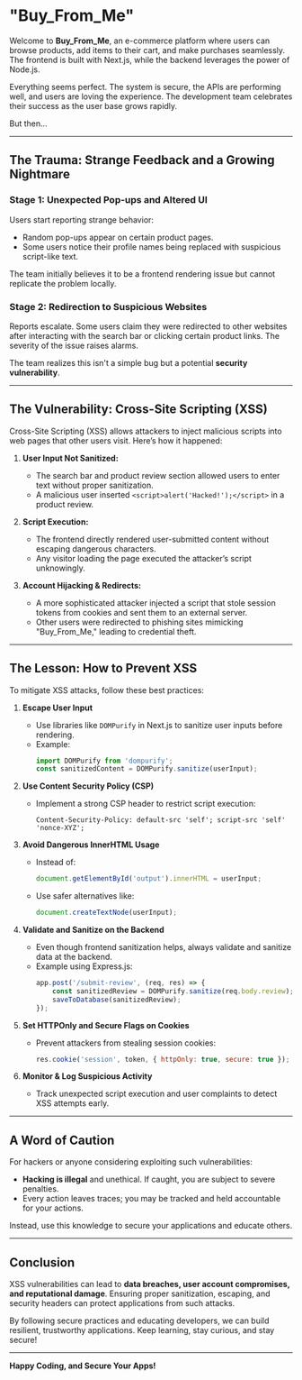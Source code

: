 # "Buy_From_Me"
Welcome to **Buy_From_Me**, an e-commerce platform where users can browse products, add items to their cart, and make purchases seamlessly. The frontend is built with Next.js, while the backend leverages the power of Node.js.

Everything seems perfect. The system is secure, the APIs are performing well, and users are loving the experience. The development team celebrates their success as the user base grows rapidly.

But then...

---

## The Trauma: Strange Feedback and a Growing Nightmare
### Stage 1: Unexpected Pop-ups and Altered UI
Users start reporting strange behavior:
- Random pop-ups appear on certain product pages.
- Some users notice their profile names being replaced with suspicious script-like text.

The team initially believes it to be a frontend rendering issue but cannot replicate the problem locally.

### Stage 2: Redirection to Suspicious Websites
Reports escalate. Some users claim they were redirected to other websites after interacting with the search bar or clicking certain product links. The severity of the issue raises alarms.

The team realizes this isn't a simple bug but a potential **security vulnerability**.

---

## The Vulnerability: Cross-Site Scripting (XSS)
Cross-Site Scripting (XSS) allows attackers to inject malicious scripts into web pages that other users visit. Here’s how it happened:

1. **User Input Not Sanitized:**
   - The search bar and product review section allowed users to enter text without proper sanitization.
   - A malicious user inserted `<script>alert('Hacked!');</script>` in a product review.

2. **Script Execution:**
   - The frontend directly rendered user-submitted content without escaping dangerous characters.
   - Any visitor loading the page executed the attacker’s script unknowingly.

3. **Account Hijacking & Redirects:**
   - A more sophisticated attacker injected a script that stole session tokens from cookies and sent them to an external server.
   - Other users were redirected to phishing sites mimicking "Buy_From_Me," leading to credential theft.

---

## The Lesson: How to Prevent XSS
To mitigate XSS attacks, follow these best practices:

1. **Escape User Input**
   - Use libraries like `DOMPurify` in Next.js to sanitize user inputs before rendering.
   - Example:
     ```js
     import DOMPurify from 'dompurify';
     const sanitizedContent = DOMPurify.sanitize(userInput);
     ```

2. **Use Content Security Policy (CSP)**
   - Implement a strong CSP header to restrict script execution:
     ```http
     Content-Security-Policy: default-src 'self'; script-src 'self' 'nonce-XYZ';
     ```

3. **Avoid Dangerous InnerHTML Usage**
   - Instead of:
     ```js
     document.getElementById('output').innerHTML = userInput;
     ```
   - Use safer alternatives like:
     ```js
     document.createTextNode(userInput);
     ```

4. **Validate and Sanitize on the Backend**
   - Even though frontend sanitization helps, always validate and sanitize data at the backend.
   - Example using Express.js:
     ```js
     app.post('/submit-review', (req, res) => {
         const sanitizedReview = DOMPurify.sanitize(req.body.review);
         saveToDatabase(sanitizedReview);
     });
     ```

5. **Set HTTPOnly and Secure Flags on Cookies**
   - Prevent attackers from stealing session cookies:
     ```js
     res.cookie('session', token, { httpOnly: true, secure: true });
     ```

6. **Monitor & Log Suspicious Activity**
   - Track unexpected script execution and user complaints to detect XSS attempts early.

---

## A Word of Caution
For hackers or anyone considering exploiting such vulnerabilities:
- **Hacking is illegal** and unethical. If caught, you are subject to severe penalties.
- Every action leaves traces; you may be tracked and held accountable for your actions.

Instead, use this knowledge to secure your applications and educate others.

---

## Conclusion
XSS vulnerabilities can lead to **data breaches, user account compromises, and reputational damage**. Ensuring proper sanitization, escaping, and security headers can protect applications from such attacks.

By following secure practices and educating developers, we can build resilient, trustworthy applications. Keep learning, stay curious, and stay secure!

---

**Happy Coding, and Secure Your Apps!**